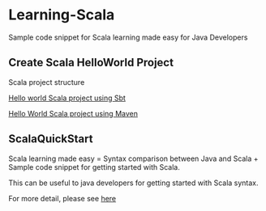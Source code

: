 Learning-Scala
==============
Sample code snippet for Scala learning made easy for Java Developers

Create Scala HelloWorld Project
-------------------------------
Scala project structure

[Hello world Scala project using Sbt](https://github.com/tirthalpatel/Learning-Scala/tree/master/scala-sbt-helloworld)

[Hello World Scala project using Maven](https://github.com/tirthalpatel/Learning-Scala/tree/master/scala-mvn-helloworld)


ScalaQuickStart
----------------
Scala learning made easy = Syntax comparison between Java and Scala + Sample code snippet for getting started with Scala.

This can be useful to java developers for getting started with Scala syntax.

For more detail, please see [here](https://github.com/tirthalpatel/Learning-Scala/tree/master/ScalaQuickStart)